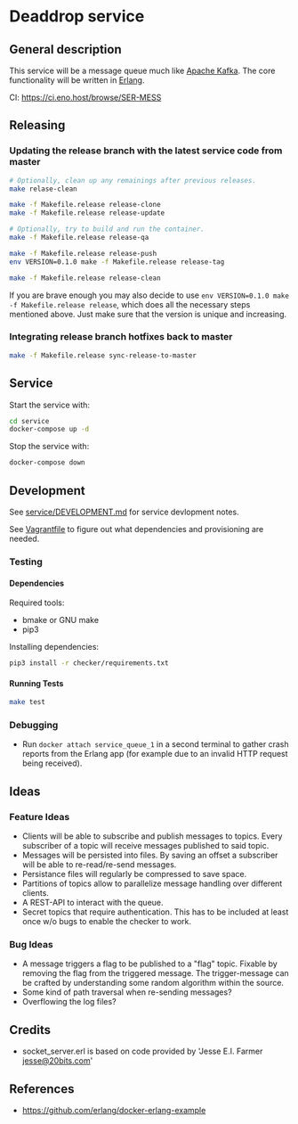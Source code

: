 Deaddrop service
================

General description
-------------------

This service will be a message queue much like [Apache Kafka](https://kafka.apache.org/). The core functionality will be written in [Erlang](https://www.erlang.org/).

CI: https://ci.eno.host/browse/SER-MESS

Releasing
---------

### Updating the release branch with the latest service code from master

```sh
# Optionally, clean up any remainings after previous releases.
make relase-clean

make -f Makefile.release release-clone
make -f Makefile.release release-update

# Optionally, try to build and run the container.
make -f Makefile.release release-qa

make -f Makefile.release release-push
env VERSION=0.1.0 make -f Makefile.release release-tag

make -f Makefile.release release-clean
```

If you are brave enough you may also decide to use `env VERSION=0.1.0 make -f Makefile.release release`, which does all the necessary steps mentioned above. Just make sure that the version is unique and increasing.

### Integrating release branch hotfixes back to master

```sh
make -f Makefile.release sync-release-to-master
```

Service
-------

Start the service with:

```sh
cd service
docker-compose up -d
```

Stop the service with:

```sh
docker-compose down
```

Development
-----------

See [service/DEVELOPMENT.md](service/DEVELOPMENT.md) for service devlopment notes.

See [Vagrantfile](Vagrantfile) to figure out what dependencies and provisioning are needed.

### Testing

#### Dependencies

Required tools:

-	bmake or GNU make
-	pip3

Installing dependencies:

```sh
pip3 install -r checker/requirements.txt
```

#### Running Tests

```sh
make test
```

### Debugging

-	Run `docker attach service_queue_1` in a second terminal to gather crash reports from the Erlang app (for example due to an invalid HTTP request being received).

Ideas
-----

### Feature Ideas

-	Clients will be able to subscribe and publish messages to topics. Every subscriber of a topic will receive messages published to said topic.
-	Messages will be persisted into files. By saving an offset a subscriber will be able to re-read/re-send messages.
-	Persistance files will regularly be compressed to save space.
-	Partitions of topics allow to parallelize message handling over different clients.
-	A REST-API to interact with the queue.
-	Secret topics that require authentication. This has to be included at least once w/o bugs to enable the checker to work.

### Bug Ideas

-	A message triggers a flag to be published to a "flag" topic. Fixable by removing the flag from the triggered message. The trigger-message can be crafted by understanding some random algorithm within the source.
-	Some kind of path traversal when re-sending messages?
-	Overflowing the log files?

Credits
-------

-	socket_server.erl is based on code provided by 'Jesse E.I. Farmer jesse@20bits.com'

References
----------

-	https://github.com/erlang/docker-erlang-example
